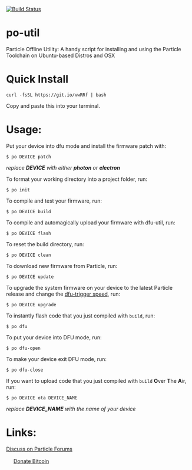 [![Build Status](https://travis-ci.org/nrobinson2000/po-util.svg?branch=master)](https://travis-ci.org/nrobinson2000/po-util)
# po-util
Particle Offline Utility: A handy script for installing and using the Particle Toolchain on Ubuntu-based Distros and OSX

# Quick Install
```
curl -fsSL https://git.io/vwRRf | bash
```
Copy and paste this into your terminal.

# Usage:

Put your device into dfu mode and install the firmware patch with:
```
$ po DEVICE patch
```
*replace* ***DEVICE*** *with either* ***photon*** *or* ***electron***

To format your working directory into a project folder, run:
```
$ po init
```
To compile and test your firmware, run:
```
$ po DEVICE build
```
To compile and automagically upload your firmware with dfu-util, run:
```
$ po DEVICE flash
```
To reset the build directory, run:
```
$ po DEVICE clean
```
To download new firmware from Particle, run:
```
$ po DEVICE update
```
To upgrade the system firmware on your device to the latest Particle release and change the [dfu-trigger speed](https://community.particle.io/t/local-compile-electron-workflow/21694/13?u=nrobinson2000), run:
```
$ po DEVICE upgrade
```
To instantly flash code that you just compiled with `build`, run:
```
$ po dfu
```
To put your device into DFU mode, run:
```
$ po dfu-open
```
To make your device exit DFU mode, run:
```
$ po dfu-close
```
If you want to upload code that you just compiled with `build` **O**ver **T**he **A**ir, run:
```
$ po DEVICE ota DEVICE_NAME
```
*replace* ***DEVICE_NAME*** *with the name of your device*

# Links:
[Discuss on Particle Forums](http://community.particle.io/t/toolchain-installer-for-linux-ubuntu/21015)

<img src="https://upload.wikimedia.org/wikipedia/commons/thumb/4/46/Bitcoin.svg/500px-Bitcoin.svg.png" height="16px" width="16px">  [Donate Bitcoin](https://onename.com/nrobinson2000)
